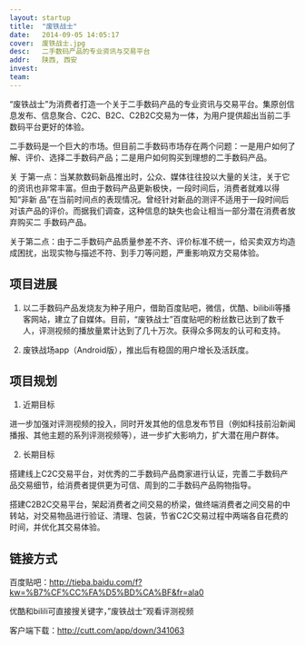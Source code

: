 ```yaml
---
layout: startup
title:  "废铁战士"
date:   2014-09-05 14:05:17
cover:	废铁战士.jpg
desc:	二手数码产品的专业资讯与交易平台
addr:	陕西, 西安
invest:	
team:	
---
```


“废铁战士”为消费者打造一个关于二手数码产品的专业资讯与交易平台。集原创信息发布、信息聚合、C2C、B2C、C2B2C交易为一体，为用户提供超出当前二手数码平台更好的体验。

二手数码是一个巨大的市场。但目前二手数码市场存在两个问题：一是用户如何了解、评价、选择二手数码产品；二是用户如何购买到理想的二手数码产品。

关 于第一点：当某款数码新品推出时，公众、媒体往往投以大量的关注，关于它的资讯也非常丰富。但由于数码产品更新极快，一段时间后，消费者就难以得知“非新 品”在当前时间点的表现情况。曾经针对新品的测评不适用于一段时间后对该产品的评价。而据我们调查，这种信息的缺失也会让相当一部分潜在消费者放弃购买二 手数码产品。

关于第二点：由于二手数码产品质量参差不齐、评价标准不统一，给买卖双方均造成困扰，出现实物与描述不符、到手刀等问题，严重影响双方交易体验。

## 项目进展

1. 以二手数码产品发烧友为种子用户，借助百度贴吧，微信，优酷、bilibili等播客网站，建立了自媒体。目前，“废铁战士”百度贴吧的粉丝数已达到了数千人，评测视频的播放量累计达到了几十万次。获得众多网友的认可和支持。

2. 废铁战场app（Android版），推出后有稳固的用户增长及活跃度。

## 项目规划

1. 近期目标

进一步加强对评测视频的投入，同时开发其他的信息发布节目（例如科技前沿新闻播报、其他主题的系列评测视频等），进一步扩大影响力，扩大潜在用户群体。

2. 长期目标

搭建线上C2C交易平台，对优秀的二手数码产品商家进行认证，完善二手数码产品交易细节，给消费者提供更为可信、周到的二手数码产品购物指导。

搭建C2B2C交易平台，架起消费者之间交易的桥梁，做终端消费者之间交易的中转站，对交易物品进行验证、清理、包装，节省C2C交易过程中两端各自花费的时间，并优化其交易体验。

## 链接方式

百度贴吧：http://tieba.baidu.com/f?kw=%B7%CF%CC%FA%D5%BD%CA%BF&fr=ala0

优酷和bilili可直接搜关键字，”废铁战士”观看评测视频

客户端下载：http://cutt.com/app/down/341063